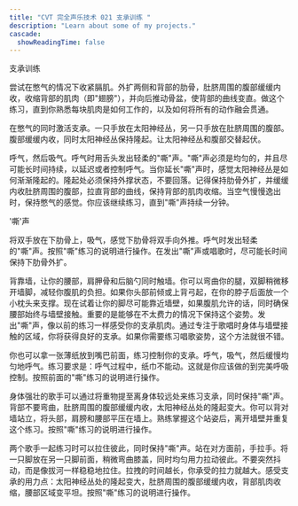 ```yaml
---
title: "CVT 完全声乐技术 021 支承训练 "
description: "Learn about some of my projects."
cascade:
  showReadingTime: false
---
```

支承训练

尝试在憋气的情况下收紧膈肌。外扩两侧和背部的肋骨，肚脐周围的腹部缓缓内收，收缩背部的肌肉（即"翅膀"），并向后推动骨盆，使背部的曲线变直。做这个练习，直到你熟悉每块肌肉是如何工作的，以及如何将所有的动作融会贯通。



在憋气的同时激活支承。一只手放在太阳神经丛，另一只手放在肚脐周围的腹部。腹部缓缓内收，同时太阳神经丛保持隆起。让太阳神经丛和腹部交替起伏。



呼气，然后吸气。呼气时用舌头发出轻柔的"嘶"声。"嘶"声必须是均匀的，并且尽可能长时间持续，以延迟或者控制呼气。当你延长"嘶"声时，感觉太阳神经丛是如何渐渐隆起的。隆起处必须保持外撑状态，不要回落。记得保持肋骨外扩，并缓缓内收肚脐周围的腹部，拉直背部的曲线，保持背部的肌肉收缩。当空气慢慢逸出时，保持憋气的感觉。你应该继续练习，直到"嘶"声持续一分钟。


'嘶'声




将双手放在下肋骨上，吸气，感觉下肋骨将双手向外推。呼气时发出轻柔的"嘶"声。按照"嘶"练习的说明进行操作。在发出"嘶"声或唱歌时，尽可能长时间保持下肋骨外扩。



背靠墙，让你的腰部，肩胛骨和后脑勺同时触墙。你可以弯曲你的腿，双脚稍微移开墙脚，减轻你腹肌的负担。如果你头部前倾或上背弓起，在你的脖子后面放一个小枕头来支撑。现在试着让你的脚尽可能靠近墙壁，如果腹肌允许的话，同时确保腰部始终与墙壁接触。重要的是能够在不太费力的情况下保持这个姿势。发出"嘶"声，像以前的练习一样感受你的支承肌肉。通过专注于歌唱时身体与墙壁接触的区域，你将获得良好的支承。如果你需要练习唱歌姿势，这个方法就很不错。



你也可以拿一张薄纸放到嘴巴前面，练习控制你的支承。呼气，吸气，然后缓慢均匀地呼气。练习要求是：呼气过程中，纸巾不能动。这就是你应该做的到完美呼吸控制。按照前面的"嘶"练习的说明进行操作。

身体强壮的歌手可以通过将重物提至离身体较远处来练习支承，同时保持"嘶"声。背部不要弯曲，肚脐周围的腹部缓缓内收，太阳神经丛处的隆起变大。你可以背对墙站立，将头部，肩膀和腰部平压在墙上。熟练掌握这个站姿后，离开墙壁并重复这个练习。按照"嘶"练习的说明进行操作。





两个歌手一起练习时可以拉住彼此，同时保持"嘶"声。站在对方面前，手拉手。将一只脚放在另一只脚前面，稍微弯曲膝盖，同时均匀用力拉动彼此。不要突然抖动，而是像拔河一样稳稳地拉住。拉拽的时间越长，你承受的拉力就越大。感受支承的用力点：太阳神经丛处的隆起变大，肚脐周围的腹部缓缓内收，背部肌肉收缩，腰部区域变平坦。按照"嘶"练习的说明进行操作。